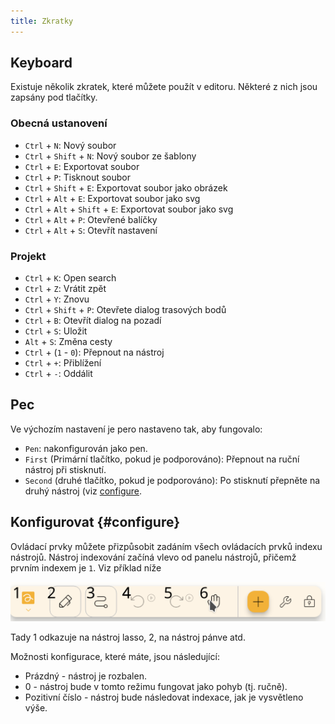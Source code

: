```yaml
---
title: Zkratky
---
```


## Keyboard

Existuje několik zkratek, které můžete použít v editoru.
Některé z nich jsou zapsány pod tlačítky.

### Obecná ustanovení

- `Ctrl` + `N`: Nový soubor
- `Ctrl` + `Shift` + `N`: Nový soubor ze šablony
- `Ctrl` + `E`: Exportovat soubor
- `Ctrl` + `P`: Tisknout soubor
- `Ctrl` + `Shift` + `E`: Exportovat soubor jako obrázek
- `Ctrl` + `Alt` + `E`: Exportovat soubor jako svg
- `Ctrl` + `Alt` + `Shift` + `E`: Exportovat soubor jako svg
- `Ctrl` + `Alt` + `P`: Otevřené balíčky
- `Ctrl` + `Alt` + `S`: Otevřít nastavení

### Projekt

- `Ctrl` + `K`: Open search
- `Ctrl` + `Z`: Vrátit zpět
- `Ctrl` + `Y`: Znovu
- `Ctrl` + `Shift` + `P`: Otevřete dialog trasových bodů
- `Ctrl` + `B`: Otevřít dialog na pozadí
- `Ctrl` + `S`: Uložit
- `Alt` + `S`: Změna cesty
- `Ctrl` + (`1` - `0`): Přepnout na nástroj
- `Ctrl` + `+`: Přiblížení
- `Ctrl` + `-`: Oddálit

## Pec

Ve výchozím nastavení je pero nastaveno tak, aby fungovalo:

- `Pen`: nakonfigurován jako pen.
- `First` (Primární tlačítko, pokud je podporováno): Přepnout na ruční nástroj při stisknutí.
- `Second` (druhé tlačítko, pokud je podporováno): Po stisknutí přepněte na druhý nástroj (viz [configure](#configure).

## Konfigurovat {#configure}

Ovládací prvky můžete přizpůsobit zadáním všech ovládacích prvků indexu nástrojů. Nástroj indexování začíná vlevo od panelu nástrojů, přičemž prvním indexem je `1`. Viz příklad níže

![toolbar numbered](toolbar_numbered.png)

Tady 1 odkazuje na nástroj lasso, 2, na nástroj pánve atd.

Možnosti konfigurace, které máte, jsou následující:

- Prázdný - nástroj je rozbalen.
- 0 - nástroj bude v tomto režimu fungovat jako pohyb (tj. ručně).
- Pozitivní číslo - nástroj bude následovat indexace, jak je vysvětleno výše.
